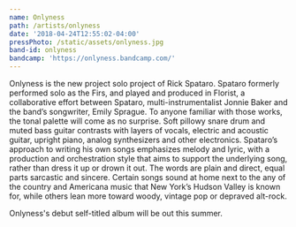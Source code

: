 ```yaml
---
name: Onlyness
path: /artists/onlyness
date: '2018-04-24T12:55:02-04:00'
pressPhoto: /static/assets/onlyness.jpg
band-id: onlyness
bandcamp: 'https://onlyness.bandcamp.com/'
---
```

Onlyness is the new project solo project of Rick Spataro. Spataro formerly performed solo as the Firs, and played and produced in Florist, a collaborative effort between Spataro, multi-instrumentalist Jonnie Baker and the band’s songwriter, Emily Sprague. To anyone familiar with those works, the tonal palette will come as no surprise. Soft pillowy snare drum and muted bass guitar contrasts with layers of vocals, electric and acoustic guitar, upright piano, analog synthesizers and other electronics. Spataro’s approach to writing his own songs emphasizes melody and lyric, with a production and orchestration style that aims to support the underlying song, rather than dress it up or drown it out. The words are plain and direct, equal parts sarcastic and sincere. Certain songs sound at home next to the any of the country and Americana music that New York’s Hudson Valley is known for, while others lean more toward woody, vintage pop or depraved alt-rock. 

Onlyness's debut self-titled album will be out this summer.
